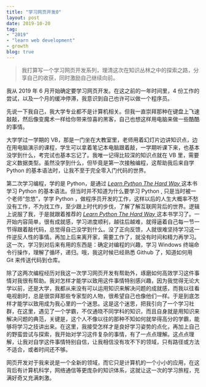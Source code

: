 ```yaml
---
title: "学习网页开发0"
layout: post
date: 2019-10-20
tag:
- "2019"
- "learn web development"
- growth
blog: true
---
```



> 我打算写一个学习网页开发系列，理清这次在知识丛林之中的探索之路，分享自己的收获，同时激励自己继续向前。

我从 2019 年 6 月开始确定要学习网页开发。在这之前的一年时间里，4 份工作的尝试，以及一个月的缓冲停滞，我意识到自己也许可以做一个程序员。

先说一下我自己，我大学专业都不是计算机相关。但我一直崇拜那种在键盘上飞速敲敲，然后像变魔术一样给你带来惊喜的黑客，自己也想这样用电脑来做一些酷酷的事情。

大学学过一学期的 VB，那是一门坐在大教室里，老师用着幻灯片边讲知识点，边在用电脑演示的课程，学生可以拿着笔记本电脑跟着敲，一学期听课下来，也基本没学到什么，考完试也基本忘记了。我唯一记得比较深的知识点就在 VB 里，需要定义数据类型。虽然没学到什么，但毕竟是第一次接触编程，这帮助我后来自学 Python 的基本语法时，让我不至于完全零入门代码的世界。

第二次学习编程，学的是 Python，是通过  *[Learn Python The Hard Way ](https://learncodethehardway.org/python/)* 这本书学习 Python 的基本语法。但当时并不知道为什么要学习 Python , 只是当时被一个老师“忽悠”，学学 Python ，做程序员开发的工作，这样以后的人生大概率不愁没有工作，不为找工作，至少跟上时代的步伐，了解了解互联网背后的世界。逻辑上说服了我，于是就跟着推荐的 *[Learn Python The Hard Way ](https://learncodethehardway.org/python/)* 这本书学习了。一开始内容简单，很有成就感，学习进度顺利，越往后越难，就得逼着自己每一节一节得跟着敲代码，总觉得自己没学到什么。没了正向反馈，人就很难坚持学习这一件逆反人性的事情。再加上后来离开家，需要工作了，就没有时间和精力再学习。这一次，学习到对后来有用的东西是：确定对编程的兴趣，学习 Windows 终端命令行操作，理解了循环，递归。哦，我这时候已经熟悉 Github 了，知道如何用 Git 来传送代码到仓库。

除了这两次编程经历对我这一次学习网页开发有帮助外，琢磨如何高效学习这件事情对我很有帮助。我对怎样才能学以致用这件事情特别感兴趣，因为我觉得无论大学以前，还是大学，我都从来没有可以运用知识来解决问题的成就感，而我以往看电视剧时，总是很崇拜那些专家型的人物，很希望自己也像他们一样。于是到底怎样才能学以致用成为我心里的一个迷思。这是这个迷思，把我引向了一个学习社群，在这里，遇见了一个学霸，不仅通晓不同学科的知识，而且自身就是用知识来解决问题的典范，关键是，这个人不像以往的那种不知如何就举得高分的学霸，能够将学习之技讲出来。在这里，我接受怎样才是良好学习姿势的点化，再加上自己的野蛮尝试与探索，我开始对学习这件复杂的事情，有了一点点理解。这点点理解，让我对自学这件事情特别自信，让我相信没有攻不下的领域，只有路径或方法不适合，或者时间还不够。

网页开发对于我来说是一个全新的领域，而它只是计算机的一个小小的应用，在这背后有计算机科学，网络通信等更庞杂的知识体系，这就让这一次的学习旅程，充满好奇又充满刺激。
